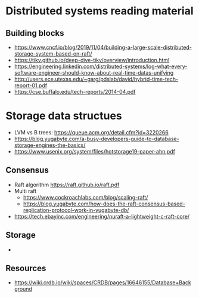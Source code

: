 # Distributed systems reading material

## Building blocks
  - https://www.cncf.io/blog/2019/11/04/building-a-large-scale-distributed-storage-system-based-on-raft/
  - https://tikv.github.io/deep-dive-tikv/overview/introduction.html
  - https://engineering.linkedin.com/distributed-systems/log-what-every-software-engineer-should-know-about-real-time-datas-unifying
  - http://users.ece.utexas.edu/~garg/pdslab/david/hybrid-time-tech-report-01.pdf
  - https://cse.buffalo.edu/tech-reports/2014-04.pdf
  
# Storage data structues
  - LVM vs B trees: https://queue.acm.org/detail.cfm?id=3220266
  - https://blog.yugabyte.com/a-busy-developers-guide-to-database-storage-engines-the-basics/
  - https://www.usenix.org/system/files/hotstorage19-paper-ahn.pdf
  
## Consensus
- Raft algorithm https://raft.github.io/raft.pdf
- Multi raft 
  - https://www.cockroachlabs.com/blog/scaling-raft/
  - https://blog.yugabyte.com/how-does-the-raft-consensus-based-replication-protocol-work-in-yugabyte-db/
- https://tech.ebayinc.com/engineering/nuraft-a-lightweight-c-raft-core/
  
 ## Storage
 - 
 
 ## Resources
  - https://wiki.crdb.io/wiki/spaces/CRDB/pages/16646155/Database+Background
